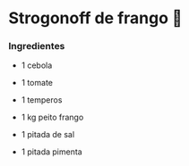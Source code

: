 # Strogonoff de frango :chicken:

### Ingredientes



- 1 cebola 

- 1 tomate

- 1 temperos

- 1 kg peito frango

- 1 pitada de sal

- 1 pitada pimenta

  

  



